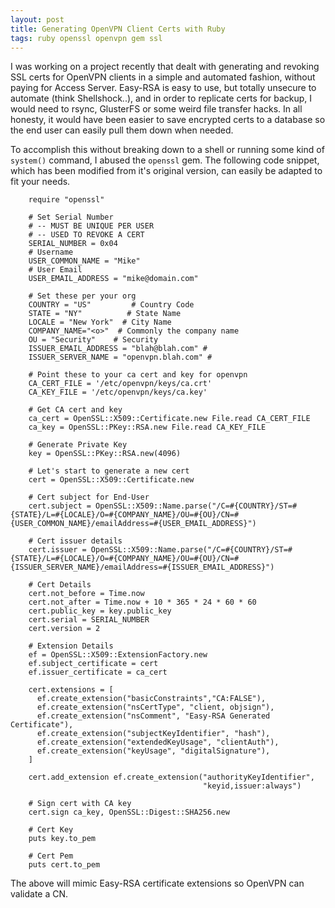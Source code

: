 ```yaml
---
layout: post
title: Generating OpenVPN Client Certs with Ruby
tags: ruby openssl openvpn gem ssl
---
```


I was working on a project recently that dealt with generating and revoking SSL certs for OpenVPN clients in a simple and automated fashion, without paying for Access Server. Easy-RSA is easy to use, but totally unsecure to automate (think Shellshock..), and in order to replicate certs for backup, I would need to rsync, GlusterFS or some weird file transfer hacks. In all honesty, it would have been easier to save encrypted certs to a database so the end user can easily pull them down when needed.

To accomplish this without breaking down to a shell or running some kind of `system()` command, I abused the `openssl` gem. The following code snippet, which has been modified from it's original version, can easily be adapted to fit your needs.

        require "openssl"

        # Set Serial Number 
        # -- MUST BE UNIQUE PER USER
        # -- USED TO REVOKE A CERT
        SERIAL_NUMBER = 0x04                    
        # Username
        USER_COMMON_NAME = "Mike"         
        # User Email 
        USER_EMAIL_ADDRESS = "mike@domain.com" 

        # Set these per your org
        COUNTRY = "US"         # Country Code
        STATE = "NY"          # State Name
        LOCALE = "New York"  # City Name
        COMPANY_NAME="<o>"  # Commonly the company name
        OU = "Security"    # Security 
        ISSUER_EMAIL_ADDRESS = "blah@blah.com" #
        ISSUER_SERVER_NAME = "openvpn.blah.com" #

        # Point these to your ca cert and key for openvpn
        CA_CERT_FILE = '/etc/openvpn/keys/ca.crt'
        CA_KEY_FILE = '/etc/openvpn/keys/ca.key'

        # Get CA cert and key
        ca_cert = OpenSSL::X509::Certificate.new File.read CA_CERT_FILE
        ca_key = OpenSSL::PKey::RSA.new File.read CA_KEY_FILE

        # Generate Private Key
        key = OpenSSL::PKey::RSA.new(4096)

        # Let's start to generate a new cert
        cert = OpenSSL::X509::Certificate.new
        
        # Cert subject for End-User
        cert.subject = OpenSSL::X509::Name.parse("/C=#{COUNTRY}/ST=#{STATE}/L=#{LOCALE}/O=#{COMPANY_NAME}/OU=#{OU}/CN=#{USER_COMMON_NAME}/emailAddress=#{USER_EMAIL_ADDRESS}")
        
        # Cert issuer details
        cert.issuer = OpenSSL::X509::Name.parse("/C=#{COUNTRY}/ST=#{STATE}/L=#{LOCALE}/O=#{COMPANY_NAME}/OU=#{OU}/CN=#{ISSUER_SERVER_NAME}/emailAddress=#{ISSUER_EMAIL_ADDRESS}")

        # Cert Details
        cert.not_before = Time.now
        cert.not_after = Time.now + 10 * 365 * 24 * 60 * 60
        cert.public_key = key.public_key
        cert.serial = SERIAL_NUMBER
        cert.version = 2
         
        # Extension Details
        ef = OpenSSL::X509::ExtensionFactory.new
        ef.subject_certificate = cert
        ef.issuer_certificate = ca_cert

        cert.extensions = [
          ef.create_extension("basicConstraints","CA:FALSE"),
          ef.create_extension("nsCertType", "client, objsign"),
          ef.create_extension("nsComment", "Easy-RSA Generated Certificate"),
          ef.create_extension("subjectKeyIdentifier", "hash"),
          ef.create_extension("extendedKeyUsage", "clientAuth"),
          ef.create_extension("keyUsage", "digitalSignature"),
        ]

        cert.add_extension ef.create_extension("authorityKeyIdentifier",
                                               "keyid,issuer:always")
        
        # Sign cert with CA key
        cert.sign ca_key, OpenSSL::Digest::SHA256.new

        # Cert Key
        puts key.to_pem

        # Cert Pem
        puts cert.to_pem

The above will mimic Easy-RSA certificate extensions so OpenVPN can validate a CN.